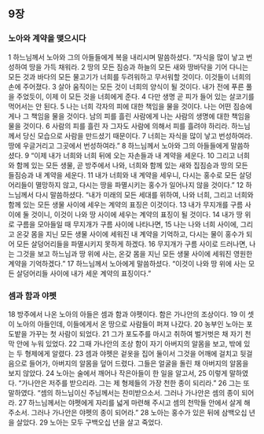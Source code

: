 ## 9장
### 노아와 계약을 맺으시다
1 하느님께서 노아와 그의 아들들에게 복을 내리시며 말씀하셨다. “자식을 많이 낳고 번성하여 땅을 가득 채워라.
2 땅의 모든 짐승과 하늘의 모든 새와 땅바닥을 기어 다니는 모든 것과 바다의 모든 물고기가 너희를 두려워하고 무서워할 것이다. 이것들이 너희의 손에 주어졌다.
3 살아 움직이는 모든 것이 너희의 양식이 될 것이다. 내가 전에 푸른 풀을 주었듯이, 이제 이 모든 것을 너희에게 준다.
4 다만 생명 곧 피가 들어 있는 살코기를 먹어서는 안 된다.
5 나는 너희 각자의 피에 대한 책임을 물을 것이다. 나는 어떤 짐승에게나 그 책임을 물을 것이다. 남의 피를 흘린 사람에게 나는 사람의 생명에 대한 책임을 물을 것이다.
6 사람의 피를 흘린 자 그자도 사람에 의해서 피를 흘려야 하리라. 하느님께서 당신 모습으로 사람을 만드셨기 때문이다.
7 너희는 자식을 많이 낳고 번성하여라. 땅에 우글거리고 그곳에서 번성하여라.”
8 하느님께서 노아와 그의 아들들에게 말씀하셨다.
9 “이제 내가 너희와 너희 뒤에 오는 자손들과 내 계약을 세운다.
10 그리고 너희와 함께 있는 모든 생물, 곧 방주에서 나와, 너희와 함께 있는 새와 집짐승과 땅의 모든 들짐승과 내 계약을 세운다.
11 내가 너희와 내 계약을 세우니, 다시는 홍수로 모든 살덩어리들이 멸망하지 않고, 다시는 땅을 파멸시키는 홍수가 일어나지 않을 것이다.”
12 하느님께서 다시 말씀하셨다. “내가 미래의 모든 세대를 위하여, 나와 너희, 그리고 너희와 함께 있는 모든 생물 사이에 세우는 계약의 표징은 이것이다.
13 내가 무지개를 구름 사이에 둘 것이니, 이것이 나와 땅 사이에 세우는 계약의 표징이 될 것이다.
14 내가 땅 위로 구름을 모아들일 때 무지개가 구름 사이에 나타나면,
15 나는 나와 너희 사이에, 그리고 온갖 몸을 지닌 모든 생물 사이에 세워진 내 계약을 기억하고, 다시는 물이 홍수가 되어 모든 살덩어리들을 파멸시키지 못하게 하겠다.
16 무지개가 구름 사이로 드러나면, 나는 그것을 보고 하느님과 땅 위에 사는, 온갖 몸을 지닌 모든 생물 사이에 세워진 영원한 계약을 기억하겠다.”
17 하느님께서 노아에게 말씀하셨다. “이것이 나와 땅 위에 사는 모든 살덩어리들 사이에 내가 세운 계약의 표징이다.”
### 셈과 함과 야펫
18 방주에서 나온 노아의 아들은 셈과 함과 야펫이다. 함은 가나안의 조상이다.
19 이 셋이 노아의 아들인데, 이들에게서 온 땅으로 사람들이 퍼져 나갔다.
20 농부인 노아는 포도밭을 가꾸는 첫 사람이 되었다.
21 그가 포도주를 마시고 취하여 벌거벗은 채 자기 천막 안에 누워 있었다.
22 그때 가나안의 조상 함이 자기 아버지의 알몸을 보고, 밖에 있는 두 형제에게 알렸다.
23 셈과 야펫은 겉옷을 집어 둘이서 그것을 어깨에 걸치고 뒷걸음으로 들어가, 아버지의 알몸을 덮어 드렸다. 그들은 얼굴을 돌린 채 아버지의 알몸을 보지 않았다.
24 노아는 술에서 깨어나 작은아들이 한 일을 알고서,
25 이렇게 말하였다. “가나안은 저주를 받으리라. 그는 제 형제들의 가장 천한 종이 되리라.”
26 그는 또 말하였다. “셈의 하느님이신 주님께서는 찬미받으소서. 그러나 가나안은 셈의 종이 되어라.
27 하느님께서는 야펫에게 자리를 넓게 마련해 주시고 셈의 천막들 안에서 살게 해 주소서. 그러나 가나안은 야펫의 종이 되어라.”
28 노아는 홍수가 있은 뒤에 삼백오십 년을 살았다.
29 노아는 모두 구백오십 년을 살고 죽었다.
